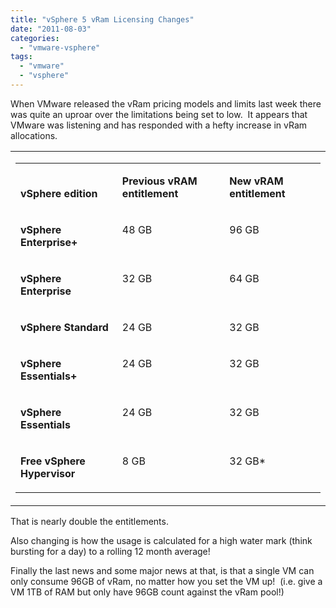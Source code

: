 ```yaml
---
title: "vSphere 5 vRam Licensing Changes"
date: "2011-08-03"
categories: 
  - "vmware-vsphere"
tags: 
  - "vmware"
  - "vsphere"
---
```


When VMware released the vRam pricing models and limits last week there was quite an uproar over the limitations being set to low.  It appears that VMware was listening and has responded with a hefty increase in vRam allocations.

<table cellspacing="0" cellpadding="0"><tbody><tr><td class="td1" valign="top"><table class="t1" cellspacing="0" cellpadding="0" width="637.0"><tbody><tr><td class="td2" valign="bottom"><p class="p2"><strong>vSphere edition</strong></p></td><td class="td3" valign="bottom"><p class="p2"><strong>Previous vRAM entitlement</strong></p></td><td class="td3" valign="bottom"><p class="p2"><strong>New vRAM entitlement</strong></p></td></tr><tr><td class="td4" valign="top"><p class="p2"><strong>vSphere Enterprise+</strong></p></td><td class="td5" valign="top"><p class="p2">48 GB</p></td><td class="td5" valign="top"><p class="p2">96 GB</p></td></tr><tr><td class="td6" valign="top"><p class="p2"><strong>vSphere Enterprise</strong></p></td><td class="td7" valign="top"><p class="p2">32 GB</p></td><td class="td7" valign="top"><p class="p2">64 GB</p></td></tr><tr><td class="td4" valign="top"><p class="p2"><strong>vSphere Standard</strong></p></td><td class="td5" valign="top"><p class="p2">24 GB</p></td><td class="td5" valign="top"><p class="p2">32 GB</p></td></tr><tr><td class="td6" valign="top"><p class="p2"><strong>vSphere Essentials+</strong></p></td><td class="td7" valign="top"><p class="p2">24 GB</p></td><td class="td7" valign="top"><p class="p2">32 GB</p></td></tr><tr><td class="td4" valign="top"><p class="p2"><strong>vSphere Essentials</strong></p></td><td class="td5" valign="top"><p class="p2">24 GB</p></td><td class="td5" valign="top"><p class="p2">32 GB</p></td></tr><tr><td class="td6" valign="top"><p class="p2"><strong>Free vSphere Hypervisor</strong></p></td><td class="td7" valign="top"><p class="p2">8 GB</p></td><td class="td7" valign="top"><p class="p2">32 GB*</p></td></tr></tbody></table></td></tr></tbody></table>

That is nearly double the entitlements.

Also changing is how the usage is calculated for a high water mark (think bursting for a day) to a rolling 12 month average!

Finally the last news and some major news at that, is that a single VM can only consume 96GB of vRam, no matter how you set the VM up!  (i.e. give a VM 1TB of RAM but only have 96GB count against the vRam pool!)
